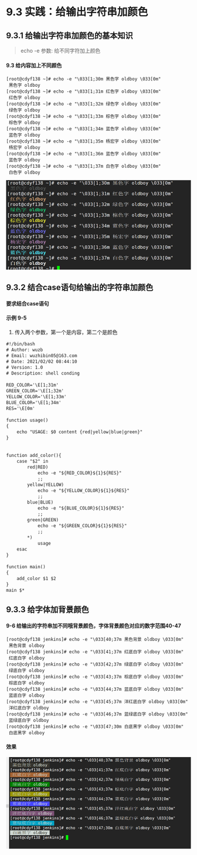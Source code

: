 # 9.3 实践：给输出字符串加颜色



## 9.3.1 给输出字符串加颜色的基本知识



> echo -e 参数: 给不同字符加上颜色



#### 9.3 给内容加上不同颜色

```shell
[root@cdyf138 ~]# echo -e "\033[1;30m 黑色字 oldboy \033[0m"
 黑色字 oldboy 
[root@cdyf138 ~]# echo -e "\033[1;31m 红色字 oldboy \033[0m"
 红色字 oldboy 
[root@cdyf138 ~]# echo -e "\033[1;32m 绿色字 oldboy \033[0m"
 绿色字 oldboy 
[root@cdyf138 ~]# echo -e "\033[1;33m 棕色字 oldboy \033[0m"
 棕色字 oldboy 
[root@cdyf138 ~]# echo -e "\033[1;34m 蓝色字 oldboy \033[0m"
 蓝色字 oldboy 
[root@cdyf138 ~]# echo -e "\033[1;35m 杨宏字 oldboy \033[0m"
 杨宏字 oldboy 
[root@cdyf138 ~]# echo -e "\033[1;36m 蓝色字 oldboy \033[0m"
 蓝色字 oldboy 
[root@cdyf138 ~]# echo -e "\033[1;37m 白色字 oldboy \033[0m"
 白色字 oldboy
```



![image-20210202084132570](images/image-20210202084132570.png)





## 9.3.2  结合case语句给输出的字符串加颜色

#### 要求结合case语句

#### 示例 9-5 

1. 传入两个参数，第一个是内容，第二个是颜色

```shell
#!/bin/bash
# Author: wuzb
# Email: wuzhibin05@163.com
# Date: 2021/02/02 08:44:10
# Version: 1.0
# Description: shell conding

RED_COLOR='\E[1;31m'
GREEN_COLOR='\E[1;32m'
YELLOW_COLOR='\E[1;33m'
BLUE_COLOR='\E[1;34m'
RES='\E[0m'

function usage()
{
    echo "USAGE: $0 content {red|yellow|blue|green}"
}


function add_color(){
    case "$2" in
        red|RED)
            echo -e "${RED_COLOR}${1}${RES}"
            ;;
        yellow|YELLOW)
            echo -e "${YELLOW_COLOR}${1}${RES}"
            ;;
        blue|BLUE)
            echo -e "${BLUE_COLOR}${1}${RES}"
            ;;
        green|GREEN)
            echo -e "${GREEN_COLOR}${1}${RES}"
            ;;
        *)
            usage
    esac
}

function main()
{
    add_color $1 $2
}
main $*
```



## 9.3.3 给字体加背景颜色



#### 9-6 给输出的字符串加不同哦背景颜色，字体背景颜色对应的数字范围40-47

```shell
[root@cdyf138 jenkins]# echo -e "\033[40;37m 黑色背景 oldboy \033[0m"
 黑色背景 oldboy 
[root@cdyf138 jenkins]# echo -e "\033[41;37m 红底白字 oldboy \033[0m"
 红底白字 oldboy 
[root@cdyf138 jenkins]# echo -e "\033[42;37m 绿底白字 oldboy \033[0m"
 绿底白字 oldboy 
[root@cdyf138 jenkins]# echo -e "\033[43;37m 棕底白字 oldboy \033[0m"
 棕底白字 oldboy 
[root@cdyf138 jenkins]# echo -e "\033[44;37m 蓝底白字 oldboy \033[0m"
 蓝底白字 oldboy 
[root@cdyf138 jenkins]# echo -e "\033[45;37m 洋红底白字 oldboy \033[0m"
 洋红底白字 oldboy 
[root@cdyf138 jenkins]# echo -e "\033[46;37m 蓝绿底白字 oldboy \033[0m"
 蓝绿底白字 oldboy 
[root@cdyf138 jenkins]# echo -e "\033[47;30m 白底黑字 oldboy \033[0m"
 白底黑字 oldboy 
```



#### 效果

![image-20210202192646341](images/image-20210202192646341.png)